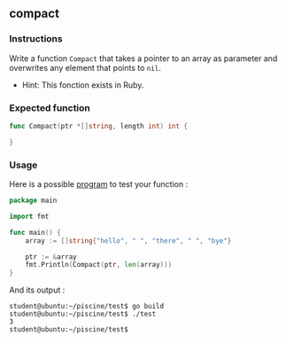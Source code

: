 ## compact

### Instructions

Write a function `Compact` that takes a pointer to an array as parameter and overwrites any element that points to `nil`.

- Hint: This fonction exists in Ruby.

### Expected function

```go
func Compact(ptr *[]string, length int) int {

}
```

### Usage

Here is a possible [program](TODO-LINK) to test your function :

```go
package main

import fmt

func main() {
	array := []string{"hello", " ", "there", " ", "bye"}

	ptr := &array
	fmt.Println(Compact(ptr, len(array)))
}
```

And its output :

```console
student@ubuntu:~/piscine/test$ go build
student@ubuntu:~/piscine/test$ ./test
3
student@ubuntu:~/piscine/test$
```
